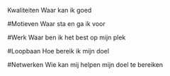 Kwaliteiten Waar kan ik goed

#Motieven Waar sta en ga ik voor

#Werk Waar ben ik het best op mijn plek

#Loopbaan Hoe bereik ik mijn doel

#Netwerken Wie kan mij helpen mijn doel te bereiken
